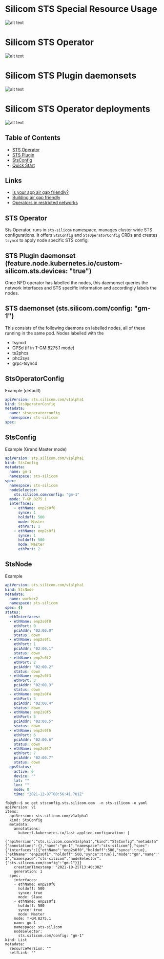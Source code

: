 # Silicom STS Special Resource Usage
![alt text](spec/sts-sro.png "Special Resource Operator")

# Silicom STS Operator
![alt text](spec/sts-operator.png "STS Overview")

# Silicom STS Plugin daemonsets
![alt text](spec/sts-node.png "STS Plugin Daemonsets")

# Silicom STS Operator deployments
![alt text](spec/sts-deployments.png "STS Deployments")

## Table of Contents
- [STS Operator](#sts-operator)
- [STS Plugin](#sts-plugin)
- [StsConfig](#stsconfig)
- [Quick Start](#quick-start)

## Links
- [Is your app air gap friendly?](https://cloud.redhat.com/blog/is-your-operator-air-gap-friendly)
- [Building air gap friendly](https://cloud.redhat.com/blog/building-an-air-gap-friendly-operator)
- [Operators in restricted networks](https://docs.openshift.com/container-platform/4.9/operators/operator_sdk/osdk-generating-csvs.html#olm-enabling-operator-for-restricted-network_osdk-generating-csvs)

## STS Operator
Sts Operator, runs in `sts-silicom` namespace, manages cluster wide STS configurations. It offers `StsConfig` and `StsOperatorConfig` CRDs and creates `tsyncd` to apply node specific STS config.

## STS Plugin daemonset (feature.node.kubernetes.io/custom-silicom.sts.devices: "true")
Once NFD operator has labelled the nodes, this daemonset queries the network interfaces and STS specific information and accordingly labels the nodes.

## STS daemonset (sts.silicom.com/config: "gm-1")
This consists of the following daemons on labelled nodes, all of these running in the same pod. Nodes labelled with the
* tsyncd
* GPSd (if in T-GM.8275.1 mode)
* ts2phcs
* phc2sys
* grpc-tsyncd

## StsOperatorConfig
Example (default)
```yaml
apiVersion: sts.silicom.com/v1alpha1
kind: StsOperatorConfig
metadata:
  name: stsoperatorconfig
  namespace: sts-silicom
spec:

```

## StsConfig
Example  (Grand Master mode)
```yaml
apiVersion: sts.silicom.com/v1alpha1
kind: StsConfig
metadata:
  name: gm-1
  namespace: sts-silicom
spec:
  namespace: sts-silicom
  nodeSelector:
    sts.silicom.com/config: "gm-1"
  mode: T-GM.8275.1
  interfaces:
    - ethName: enp2s0f0
      synce: 1
      holdoff: 500
      mode: Master
      ethPort: 1
    - ethName: enp2s0f1
      synce: 1
      holdoff: 500
      mode: Master
      ethPort: 2
```

## StsNode
Example
```yaml
apiVersion: sts.silicom.com/v1alpha1
kind: StsNode
metadata:
  name: worker2
  namespace: sts-silicom
spec: {}
status:
  ethInterfaces:
  - ethName: enp2s0f0
    ethPort: 0
    pciAddr: "02:00.0"
    status: down
  - ethName: enp2s0f1
    ethPort: 1
    pciAddr: "02:00.1"
    status: down
  - ethName: enp2s0f2
    ethPort: 2
    pciAddr: "02:00.2"
    status: down
  - ethName: enp2s0f3
    ethPort: 3
    pciAddr: "02:00.3"
    status: down
  - ethName: enp2s0f4
    ethPort: 4
    pciAddr: "02:00.4"
    status: down
  - ethName: enp2s0f5
    ethPort: 5
    pciAddr: "02:00.5"
    status: down
  - ethName: enp2s0f6
    ethPort: 6
    pciAddr: "02:00.6"
    status: down
  - ethName: enp2s0f7
    ethPort: 7
    pciAddr: "02:00.7"
    status: down
  gpsStatus:
    active: 0
    device: ""
    lat: ""
    lon: ""
    mode: 0
    time: "2021-12-07T08:56:41.781Z"

```

```
fb@g9:~$ oc get stsconfig.sts.silicom.com  -n sts-silicom -o yaml
apiVersion: v1
items:
- apiVersion: sts.silicom.com/v1alpha1
  kind: StsConfig
  metadata:
    annotations:
      kubectl.kubernetes.io/last-applied-configuration: |
        {"apiVersion":"sts.silicom.com/v1alpha1","kind":"StsConfig","metadata":{"annotations":{},"name":"gm-1","namespace":"sts-silicom"},"spec":{"interfaces":[{"ethName":"enp2s0f0","holdoff":500,"synce":true},{"ethName":"enp2s0f1","holdoff":500,"synce":true}],"mode":"gm","name":"gm-1","namespace":"sts-silicom","nodeSelector":{"sts.silicom.com/config":"gm-1"}}}
    creationTimestamp: "2021-10-25T13:40:30Z"
    generation: 1
  spec:
    interfaces:
    - ethName: enp2s0f0
      holdoff: 500
      synce: true
      mode: Slave
    - ethName: enp2s0f1
      holdoff: 500
      synce: true
      mode: Master
    mode: T-GM.8275.1
    name: gm-1
    namespace: sts-silicom
    nodeSelector:
      sts.silicom.com/config: "gm-1"
kind: List
metadata:
  resourceVersion: ""
  selfLink: ""

```
